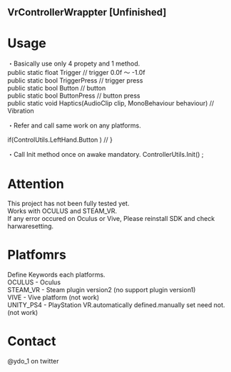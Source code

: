 ## VrControllerWrappter [Unfinished]
  
# Usage
  
・Basically use only 4 propety and 1 method.  
public static float Trigger 	 // trigger 0.0f ～ -1.0f  
public static bool TriggerPress  // trigger press  
public static bool Button		 // button	
public static bool ButtonPress	 // button press  
public static void Haptics(AudioClip clip, MonoBehaviour behaviour)  // Vibration  
  
・Refer and call same work on any platforms.

if(ControlUtils.LeftHand.Button )
	// 
}  

・Call Init method once on awake mandatory.
ControllerUtils.Init() ;   

# Attention
 This project has not been fully tested yet.  
 Works with OCULUS and STEAM_VR.  
 If any error occured on Oculus or Vive, Please reinstall SDK and check harwaresetting.

# Platfomrs
Define Keywords each platforms.  
OCULUS - Oculus  
STEAM_VR - Steam plugin version2 (no support plugin version1)  
VIVE - Vive platform (not work)  
UNITY_PS4 - PlayStation VR.automatically defined.manually set need not. (not work)  

# Contact
 @ydo_1 on twitter  
 
